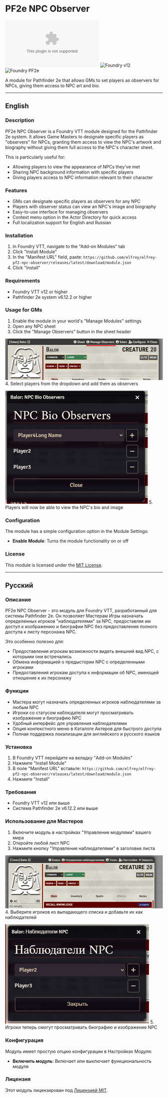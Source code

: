 # PF2e NPC Observer
![Latest Release Download Count](https://img.shields.io/github/downloads/Elfrey/elfrey-pf2-npc-observer/latest/module.zip)
![Foundry v12](https://img.shields.io/badge/Foundry-v12-informational)
![Foundry PF2e](https://img.shields.io/badge/PF2e-v6.12.2-orange)

A module for Pathfinder 2e that allows GMs to set players as observers for NPCs, giving them access to NPC art and bio.

---

## English

### Description
PF2e NPC Observer is a Foundry VTT module designed for the Pathfinder 2e system. It allows Game Masters to designate specific players as "observers" for NPCs, granting them access to view the NPC's artwork and biography without giving them full access to the NPC's character sheet.

This is particularly useful for:
- Allowing players to view the appearance of NPCs they've met
- Sharing NPC background information with specific players
- Giving players access to NPC information relevant to their character

### Features
- GMs can designate specific players as observers for any NPC
- Players with observer status can view an NPC's image and biography
- Easy-to-use interface for managing observers
- Context menu option in the Actor Directory for quick access
- Full localization support for English and Russian

### Installation
1. In Foundry VTT, navigate to the "Add-on Modules" tab
2. Click "Install Module"
3. In the "Manifest URL" field, paste: `https://github.com/elfrey/elfrey-pf2-npc-observer/releases/latest/download/module.json`
4. Click "Install"

### Requirements
- Foundry VTT v12 or higher
- Pathfinder 2e system v6.12.2 or higher

### Usage for GMs
1. Enable the module in your world's "Manage Modules" settings
2. Open any NPC sheet
3. Click the "Manage Observers" button in the sheet header

![img_2.png](img_2.png)
4. Select players from the dropdown and add them as observers

![img_3.png](img_3.png)
5. Players will now be able to view the NPC's bio and image


### Configuration
The module has a simple configuration option in the Module Settings:
- **Enable Module**: Turns the module functionality on or off

### License
This module is licensed under the [MIT License](LICENSE).

---

## Русский

### Описание
PF2e NPC Observer - это модуль для Foundry VTT, разработанный для системы Pathfinder 2e. Он позволяет Мастерам Игры назначать определенных игроков "наблюдателями" за NPC, предоставляя им доступ к изображению и биографии NPC без предоставления полного доступа к листу персонажа NPC.

Это особенно полезно для:
- Предоставления игрокам возможности видеть внешний вид NPC, с которыми они встречались
- Обмена информацией о предыстории NPC с определенными игроками
- Предоставления игрокам доступа к информации об NPC, имеющей отношение к их персонажу

### Функции
- Мастера могут назначать определенных игроков наблюдателями за любым NPC
- Игроки со статусом наблюдателя могут просматривать изображение и биографию NPC
- Удобный интерфейс для управления наблюдателями
- Опция контекстного меню в Каталоге Актеров для быстрого доступа
- Полная поддержка локализации для английского и русского языков

### Установка
1. В Foundry VTT перейдите на вкладку "Add-on Modules"
2. Нажмите "Install Module"
3. В поле "Manifest URL" вставьте: `https://github.com/elfrey/elfrey-pf2-npc-observer/releases/latest/download/module.json`
4. Нажмите "Install"

### Требования
- Foundry VTT v12 или выше
- Система Pathfinder 2e v6.12.2 или выше

### Использование для Мастеров
1. Включите модуль в настройках "Управление модулями" вашего мира
2. Откройте любой лист NPC
3. Нажмите кнопку "Управление наблюдателями" в заголовке листа
 
 ![img.png](img.png)
4. Выберите игроков из выпадающего списка и добавьте их как наблюдателей
 
 ![img_1.png](img_1.png)
5. Игроки теперь смогут просматривать биографию и изображение NPC


### Конфигурация
Модуль имеет простую опцию конфигурации в Настройках Модуля:
- **Включить модуль**: Включает или выключает функциональность модуля

### Лицензия
Этот модуль лицензирован под [Лицензией MIT](LICENSE).
